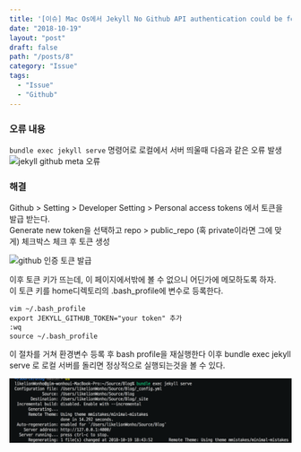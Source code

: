 ```yaml
---
title: '[이슈] Mac Os에서 Jekyll No Github API authentication could be found 오류 해결'
date: "2018-10-19"
layout: "post"
draft: false
path: "/posts/8"
category: "Issue"
tags:
  - "Issue"
  - "Github"
---
```


### 오류 내용
```bundle exec jekyll serve``` 명령어로 로컬에서 서버 띄울때 다음과 같은 오류 발생
<img src="./1.png" alt="jekyll github meta 오류">

### 해결
Github > Setting > Developer Setting > Personal access tokens 에서 토큰을 발급 받는다.<br>
Generate new token을 선택하고 repo > public_repo (혹 private이라면 그에 맞게) 체크박스 체크 후 토큰 생성

<img src="./2.png" alt="github 인증 토큰 발급">

이후 토큰 키가 뜨는데, 이 페이지에서밖에 볼 수 없으니 어딘가에 메모하도록 하자.<br>
이 토큰 키를 home디렉토리의 .bash_profile에 변수로 등록한다.

```vim
vim ~/.bash_profile
export JEKYLL_GITHUB_TOKEN="your token" 추가
:wq
source ~/.bash_profile
```

이 절차를 거쳐 환경변수 등록 후 bash profile을 재실행한다
이후 bundle exec jekyll serve 로 로컬 서버를 돌리면 정상적으로 실행되는것을 볼 수 있다.

<img src="./3.png" alt="jekyll local실행">